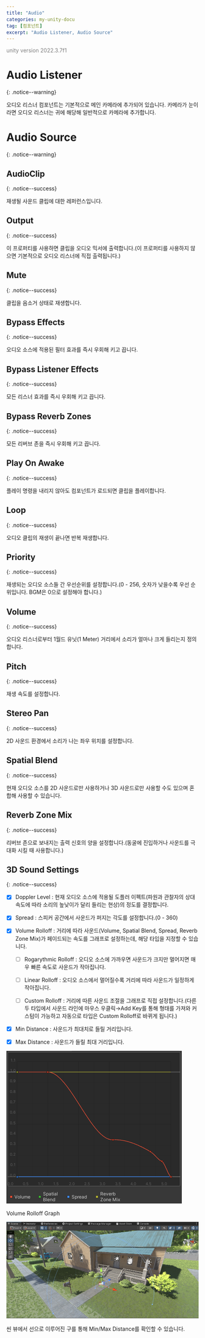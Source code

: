 ```yaml
---
title: "Audio"
categories: my-unity-docu
tag: [컴포넌트]
excerpt: "Audio Listener, Audio Source"
---
```


<span style="color:gray">unity version 2022.3.7f1</span>

# Audio Listener
{: .notice--warning}

오디오 리스너 컴포넌트는 기본적으로 메인 카메라에 추가되어 있습니다. 카메라가 눈이라면 오디오 리스너는 귀에 해당해 일반적으로 카메라에 추가합니다.

# Audio Source
{: .notice--warning}

## AudioClip
{: .notice--success}

재생될 사운드 클립에 대한 레퍼런스입니다.

## Output
{: .notice--success}

이 프로퍼티를 사용하면 클립을 오디오 믹서에 출력합니다.(이 프로퍼티를 사용하지 않으면 기본적으로 오디오 리스너에 직접 출력됩니다.)

## Mute
{: .notice--success}

클립을 음소거 상태로 재생합니다.

## Bypass Effects
{: .notice--success}

오디오 소스에 적용된 필터 효과를 즉시 우회해 키고 끕니다.

## Bypass Listener Effects
{: .notice--success}

모든 리스너 효과를 즉시 우회해 키고 끕니다.

## Bypass Reverb Zones
{: .notice--success}

모든 리버브 존을 즉시 우회해 키고 끕니다.

## Play On Awake
{: .notice--success}

플레이 명령을 내리지 않아도 컴포넌트가 로드되면 클립을 플레이합니다.

## Loop
{: .notice--success}

오디오 클립의 재생이 끝나면 반복 재생합니다.

## Priority
{: .notice--success}

재생되는 오디오 소스들 간 우선순위를 설정합니다.(0 - 256, 숫자가 낮을수록 우선 순위입니다. BGM은 0으로 설정해야 합니다.)

## Volume
{: .notice--success}

오디오 리스너로부터 1월드 유닛(1 Meter) 거리에서 소리가 얼마나 크게 들리는지 정의합니다.

## Pitch
{: .notice--success}

재생 속도를 설정합니다.

## Stereo Pan
{: .notice--success}

2D 사운드 환경에서 소리가 나는 좌우 위치를 설정합니다.

## Spatial Blend
{: .notice--success}

현재 오디오 소스를 2D 사운드로만 사용하거나 3D 사운드로만 사용할 수도 있으며 혼합해 사용할 수 있습니다.

## Reverb Zone Mix
{: .notice--success}

리버브 존으로 보내지는 출력 신호의 양을 설정합니다.(동굴에 진입하거나 사운드를 극대화 시킬 때 사용합니다.)

## 3D Sound Settings
{: .notice--success}

- [X] Doppler Level : 현재 오디오 소스에 적용될 도플러 이펙트(파원과 관찰자의 상대 속도에 따라 소리의 높낮이가 달리 들리는 현상)의 정도를 결정합니다.

- [X] Spread : 스피커 공간에서 사운드가 퍼지는 각도를 설정합니다.(0 - 360)

- [X] Volume Rolloff : 거리에 따라 사운드(Volume, Spatial Blend, Spread, Reverb Zone Mix)가 페이드되는 속도를 그래프로 설정하는데, 해당 타입을 지정할 수 있습니다.

  + [ ] Rogarythmic Rolloff : 오디오 소스에 가까우면 사운드가 크지만 멀어지면 매우 빠른 속도로 사운드가 작아집니다.

  + [ ] Linear Rolloff : 오디오 소스에서 멀어질수록 거리에 따라 사운드가 일정하게 작아집니다.

  + [ ] Custom Rolloff : 거리에 따른 사운드 조절을 그래프로 직접 설정합니다.(다른 두 타입에서 사운드 라인에 마우스 우클릭→Add Key를 통해 형태를 가져와 커스텀이 가능하고 자동으로 타입은 Custom Rolloff로 바뀌게 됩니다.)

- [X] Min Distance : 사운드가 최대치로 들릴 거리입니다.

- [X] Max Distance : 사운드가 들릴 최대 거리입니다.

<img src="/img/my-unity-docu/VolumeRolloffGraph.png"/>

<span class="highlight-black">Volume Rolloff Graph</span>

<img src="/img/my-unity-docu/VolumeRolloffDistance.png"/>

<span class="highlight-black">씬 뷰에서 선으로 이루어진 구를 통해 Min/Max Distance를 확인할 수 있습니다.</span>